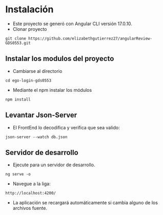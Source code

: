 # Instalación
- Este proyecto se generó con Angular CLI versión 17.0.10.
- Clonar proyecto
```
git clone https://github.com/elizabethgutierrez27/angularReview-GDS0553.git
```

## Instalar los modulos del proyecto
- Cambiarse al directorio
```
cd ego-login-gds0553
```
- Mediante el npm instalar los módulos
```
npm install
```

## Levantar Json-Server
- El FrontEnd lo decodifica y verifica que sea valido:
```
json-server --watch db.json
```

## Servidor de desarrollo
- Ejecute para un servidor de desarrollo.
```
ng serve -o
```
- Navegue a la liga:
```
http://localhost:4200/
```
- La aplicación se recargará automáticamente si cambia alguno de los archivos fuente.

